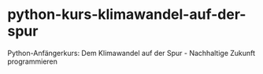 # python-kurs-klimawandel-auf-der-spur
Python-Anfängerkurs: Dem Klimawandel auf der Spur - Nachhaltige Zukunft programmieren
